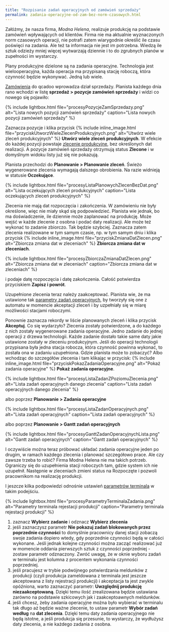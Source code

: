 ```yaml
---
title: "Rozpisanie zadań operacyjnych od zamówień sprzedaży"
permalink: zadania-operacyjne-od-zam-bez-norm-czasowych.html 
---
```


Załóżmy, że nasza firma, _Modna Helena_, realizuje produkcję na podstawie zamówień wpływających od klientów. Firma nie ma aktualnie wyznaczonych norm czasowych operacji, nie potrafi zatem wiarygodnie określić ile czasu poświęci na zadania. Ale też ta informacja nie jest im potrzebna. Wiedzą ile sztuk odzieży mniej więcej wytwarzają dziennie i to do zgrubnych planów w zupełności im wystarczy.

Plany produkcyjne dzielone są na zadania operacyjne. Technologia jest wielooperacyjna, każda operacja ma przypisaną stację roboczą, która czynność będzie wykonywać. Jedną lub wiele.

[Zamówienia](/zlecenia-nadrzedne) do qcadoo wprowadza dział sprzedaży. Planista każdego dnia rano wchodzi w listę **sprzedaż > pozycje zamówień sprzedaży** i widzi co nowego się pojawiło:

{% include lightbox.html file="procesyPozycjeZamSprzedazy.png" alt="Lista nowych pozycji zamówień sprzedaży" caption="Lista nowych pozycji zamówień sprzedaży" %}

Zaznacza pozycje i klika przycisk {% include inline_image.html file="przyciskUtworzWieleZlecenProdukcyjnych.png" alt="Utwórz wiele zleceń produkcyjnych" %} **Utwórz wiele zleceń produkcyjnych**. W efekcie do każdej pozycji powstaje [zlecenie produkcyjne](/zlecenia-produkcyjne.html#dodanie-zlecenia-z-poziomu-zamówienia-sprzedaży), bez określonych dat realizacji. A pozycje zamówień sprzedaży otrzymują status **Zlecone** i w domyślnym widoku listy już się nie pokazują.

Planista przechodzi do **Planowanie > Planowanie zleceń**. Świeżo wygenerowane zlecenia wymagają dalszego obrobienia. Na razie widnieją w statusie **Oczekujące**. 

{% include lightbox.html file="procesyListaPlanowychZlecenBezDat.png" alt="Lista oczekujących zleceń produkcyjnych" caption="Lista oczekujących zleceń produkcyjnych" %}

Zlecenia nie mają dat rozpoczęcia i zakończenia. W zamówieniu nie były określone, więc nie miały skąd się podpowiedzieć. Planista wie jednak, bo ma doświadczenie, ile dziennie może zaplanować na produkcję. Może wejść w każde zlecenie z osobna i podać daty realizacji. Ale może też wykonać to zadanie zbiorczo. Tak będzie szybciej. Zaznacza zatem zlecenia realizowane w tym samym czasie, np. w tym samym dniu i klika przycisk {% include inline_image.html file="przyciskZmianaDatZlecen.png" alt="Zbiorcza zmiana dat w zleceniach" %} **Zbiorcza zmiana dat w zleceniach**.

{% include lightbox.html file="procesyZbiorczaZmianaDatZlecen.png" alt="Zbiorcza zmiana dat w zleceniach" caption="Zbiorcza zmiana dat w zleceniach" %}

i podaje datę rozpoczęcia i datę zakończenia. Całość potwierdza przyciskiem **Zapisz i powrót**. 

Uzupełnione zlecenia teraz należy zaakceptować. Planista wie, że ma ustawione tak [parametry zadań operacyjnych](/parametry-planowania.html#zadania-operacyjne), by tworzyły się one z automatu w momencie akceptacji zleceń i by uzpełniały się w miarę możliwości stacjami roboczymi.

Ponownie zaznacza rekordy w liście planowanych zleceń i klika przycisk **Akceptuj**. Co się wydarzyło? Zlecenia zostały potwierdzone, a do każdego z nich zostały wygenerowane zadania operacyjne. Jedno zadanie do jednej operacji z drzewa technologii. Każde zadanie dostało takie same daty jakie ustawione zostały w zleceniu produkcyjnym. Jeśli do operacji technologii przypisana była jedna stacja robocza, która czynność powinna wykonać, to została ona w zadaniu uzupełniona. Gdzie planista może to zobaczyć? Albo wchodząc do szczegółów zlecenia i tam klikając w przycisk: {% include inline_image.html file="przyciskPokazZadaniaOperacyjne.png" alt="Pokaż zadania operacyjne" %} **Pokaż zadania operacyjne**. 

{% include lightbox.html file="procesyListaZadanZPoziomuZlecenia.png" alt="Lista zadań operacyjnych danego zlecenia" caption="Lista zadań operacyjnych danego zlecenia" %}

albo poprzez **Planowanie > Zadania operacyjne** 

{% include lightbox.html file="procesyListaZadanOperacyjnych.png" alt="Lista zadań operacyjnych" caption="Lista zadań operacyjnych" %}

albo poprzez **Planowanie > Gantt zadań operacyjnych** 

{% include lightbox.html file="procesyGanttZadanOperacyjnychLista.png" alt="Gantt zadań operacyjnych" caption="Gantt zadań operacyjnych" %}

I oczywiście można teraz próbować układać zadania operacyjne jeden po drugim, w ramach każdego zlecenia i planować szczegółowo prace. Ale czy zawsze trzeba to robić? Firma Modna Helena nie ma takich potrzeb. Ograniczy się do uzupełnienia stacji roboczych tam, gdzie system ich nie uzupełnił. Następnie w zleceniach zmieni status na Rozpoczęte i pozwoli pracownikom na realizację produkcji.

I jeszcze kilka podpowiedzi odnośnie ustawień [parametrów terminala](/parametry-rejestracja-produkcji.html#terminal) w takim podejściu.

{% include lightbox.html file="procesyParametryTerminalaZadania.png" alt="Parametry terminala rejestacji produkcji" caption="Parametry terminala rejestacji produkcji" %}

1. zaznacz **Wybierz zadanie** i odznacz **Wybierz zlecenia**
2. jeśli zaznaczysz parametr **Nie pokazuj zadań blokowanych przez poprzednie czynności** to domyślnie pracownicy danej stacji zobaczą swoje zadania dopiero wtedy, gdy poprzednie czynności będą w całości wykonane. Jeśli jednak kolejne czynności można zacząć realizować już w momencie oddania pierwszych sztuk z czynności poprzedniej - zostaw parametr odznaczony. Zwróć uwagę, że w oknie wyboru zadań w terminalu jest kolumna z procentem wykonania czynności poprzedniej.
3. jeśli pracujesz w trybie podwójnego potwierdzania meldunków z produkcji (czyli produkcja zameldowana z terminala jest jeszcze akceptowana z listy rejestracji produkcji) i akceptacja ta jest zwykle opóźniona, warto zaznaczyć parametr: **Uwzględnij produkcję niezaakceptowaną**. Dzięki temu ilość zrealizowana będzie ustawiana zarówno na podstawie szkicowych jak i zaakceptoawnych meldunków.
4. jeśli chcesz, żeby zadania operacyjne można było wybierać w terminalu tak długo aż będzie ważne zlecenie, to ustaw parametr **Wybór zadań według** na **dat zlecenia**. Dzięki temu daty zadania operacyjnego nie będą istotne, a jeśli produkcja się przesunie, to wystarczy, że wydłużysz daty zlecenia, a nie każdego zadania z osobna.








